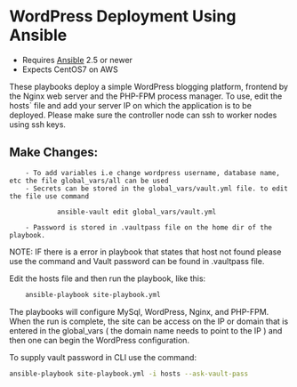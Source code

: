 # WordPress Deployment Using Ansible 

- Requires [Ansible]( https://www.ansible.com/ ) 2.5 or newer
- Expects CentOS7 on AWS


These playbooks deploy a simple WordPress blogging platform, frontend by the Nginx web server and the
PHP-FPM process manager. To use, edit the hosts` file and add your server IP on which the application is to be deployed.
Please make sure the controller node can ssh to worker nodes using ssh keys.

## Make Changes:
        - To add variables i.e change wordpress username, database name, etc the file global_vars/all can be used
        - Secrets can be stored in the global_vars/vault.yml file. to edit the file use command 

  				ansible-vault edit global_vars/vault.yml

        - Password is stored in .vaultpass file on the home dir of the playbook.

NOTE: IF there is a error in playbook that states that host not found please use the command and Vault password can be found in .vaultpass file.


Edit the hosts file and then run the playbook, like this:
```bash
	ansible-playbook site-playbook.yml
```
The playbooks will configure MySql, WordPress, Nginx, and PHP-FPM. When the run
is complete, the site can be access on the IP or domain that is entered in the global_vars ( the domain name needs to point to the IP ) and then one can begin the WordPress configuration.


To supply vault password in CLI use the command:

```bash
ansible-playbook site-playbook.yml -i hosts --ask-vault-pass

```
	
